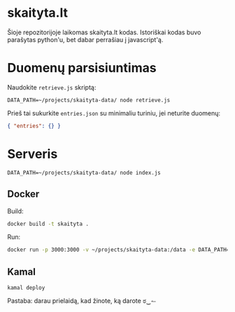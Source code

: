# skaityta.lt

Šioje repozitorijoje laikomas skaityta.lt kodas. Istoriškai kodas buvo
parašytas python'u, bet dabar perrašiau į javascript'ą.

# Duomenų parsisiuntimas

Naudokite `retrieve.js` skriptą:

```
DATA_PATH=~/projects/skaityta-data/ node retrieve.js
```

Prieš tai sukurkite `entries.json` su minimaliu turiniu, jei neturite duomenų:

```json
{ "entries": {} }
```

# Serveris

```
DATA_PATH=~/projects/skaityta-data/ node index.js
```

## Docker

Build:

```sh
docker build -t skaityta .
```

Run:

```sh
docker run -p 3000:3000 -v ~/projects/skaityta-data:/data -e DATA_PATH=/data skaityta
```

## Kamal

`kamal deploy`

Pastaba: darau prielaidą, kad žinote, ką darote ಠ‿↼
